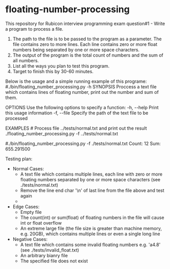 # floating-number-processing
This repository for Rubicon interview programming exam question#1 - Write a program to process a file. 
1. The path to the file is to be passed to the program as a parameter. The file contains zero to more lines. Each line contains zero or more float numbers being separated by one or more space characters. 
2. The output of the program is the total count of numbers and the sum of all numbers.
3. List all the ways you plan to test this program.
4. Target to finish this by 30-60 minutes.


Below is the usage and a simple running example of this programe:
#./bin/floating_number_processing.py -h
SYNOPSIS
    Proccess a text file which contains lines of floating number, print out the number and sum of them.

OPTIONS
    Use the following options to specify a function:
    -h, --help
        Print this usage information
    -f, --file <file path>
        Specify the path of the text file to be processed

EXAMPLES
    # Process file ../tests/normal.txt and print out the result
    ./floating_number_processing.py -f ../tests/normal.txt

#./bin/floating_number_processing.py -f ./tests/normal.txt
Count: 12
Sum: 655.291500


Testing plan:
- Normal Cases:
    - A text file which contains multiple lines, each line with zero or more floating numbers separated by one or more space characters (see ./tests/normal.txt)
    - Remove the line end char '\n' of last line from the file above and test again
    - 
- Edge Cases:
    - Empty file
    - The count(int) or sum(float) of floating numbers in the file will cause int or float overflow
    - An extreme large file (the file size is greater than machine memory, e.g. 20GB), which contains multiple lines or even a single long line
- Negative Cases:
    - A text file which contains some invalid floating numbers e.g. 'a4.8' (see ./tests/invalid_float.txt)
    - An arbitrary bianry file
    - The specified file does not exist

